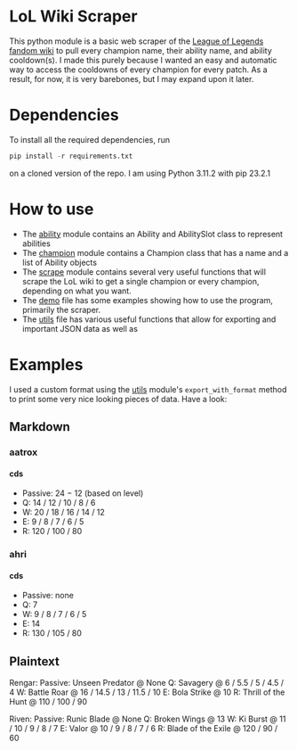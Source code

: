 # LoL Wiki Scraper

This python module is a basic web scraper of the [League of Legends fandom wiki](https://leagueoflegends.fandom.com/wiki/League_of_Legends_Wiki) to pull every champion name, their ability name, and ability cooldown(s). I made this purely because I wanted an easy and automatic way to access the cooldowns of every champion for every patch. As a result, for now, it is very barebones, but I may expand upon it later.

# Dependencies
To install all the required dependencies, run
```py
pip install -r requirements.txt
```
on a cloned version of the repo. I am using Python 3.11.2 with pip 23.2.1

# How to use
- The [ability](./ability.py) module contains an Ability and AbilitySlot class to represent abilities
- The [champion](./champion.py) module contains a Champion class that has a name and a list of Ability objects
- The [scrape](./scrape.py) module contains several very useful functions that will scrape the LoL wiki to get a single champion or every champion, depending on what you want.
- The [demo](./demo.py) file has some examples showing how to use the program, primarily the scraper.
- The [utils](./utils.py) file has various useful functions that allow for exporting and important JSON data as well as

# Examples
I used a custom format using the [utils](./utils.py) module's `export_with_format` method to print some very nice looking pieces of data. Have a look:

## Markdown
### aatrox
#### cds
- Passive: 24 − 12 (based on level)
- Q: 14 / 12 / 10 / 8 / 6
- W: 20 / 18 / 16 / 14 / 12
- E: 9 / 8 / 7 / 6 / 5
- R: 120 / 100 / 80

### ahri
#### cds
- Passive: none
- Q: 7
- W: 9 / 8 / 7 / 6 / 5
- E: 14
- R: 130 / 105 / 80

## Plaintext
Rengar:
	Passive: Unseen Predator @ None
	Q: Savagery @ 6 / 5.5 / 5 / 4.5 / 4
	W: Battle Roar @ 16 / 14.5 / 13 / 11.5 / 10
	E: Bola Strike @ 10
	R: Thrill of the Hunt @ 110 / 100 / 90

Riven:
	Passive: Runic Blade @ None
	Q: Broken Wings @ 13
	W: Ki Burst @ 11 / 10 / 9 / 8 / 7
	E: Valor @ 10 / 9 / 8 / 7 / 6
	R: Blade of the Exile @ 120 / 90 / 60